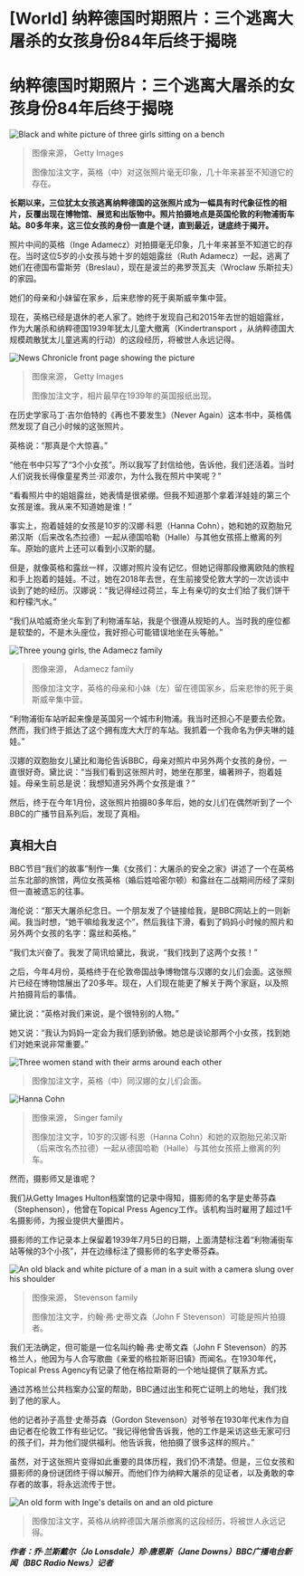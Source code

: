 # [World] 纳粹德国时期照片：三个逃离大屠杀的女孩身份84年后终于揭晓

#  纳粹德国时期照片：三个逃离大屠杀的女孩身份84年后终于揭晓


![Black and white picture of three girls sitting on a bench](_130226422_gettypicgettyimages-3322532.jpg)

> 图像来源，  Getty Images
>
> 图像加注文字，英格（中）对这张照片毫无印象，几十年来甚至不知道它的存在。

**长期以来，三位犹太女孩逃离纳粹德国的这张照片成为一幅具有时代象征性的相片，反覆出现在博物馆、展览和出版物中。照片拍摄地点是英国伦敦的利物浦街车站。80多年来，这三位女孩的身份一直是个谜，直到最近，谜底终于揭开。**

照片中间的英格（Inge Adamecz）对拍摄毫无印象，几十年来甚至不知道它的存在。当时这位5岁的小女孩与她十岁的姐姐露丝（Ruth Adamecz）一起，逃离了她们在德国布雷斯劳（Breslau），现在是波兰的弗罗茨瓦夫（Wroclaw 乐斯拉夫）的家园。

她们的母亲和小妹留在家乡，后来悲惨的死于奥斯威辛集中营。

现在，英格已经是退休的老人家了。她终于发现自己和2015年去世的姐姐露丝，作为大屠杀和纳粹德国1939年犹太儿童大撤离（Kindertransport ，从纳粹德国大规模疏散犹太儿童逃离的行动）的这段经历，将被世人永远记得。

![News Chronicle front page showing the picture](_130226424_e012e1d1-1753-475f-a178-29ad0a92d77f.jpg)

> 图像来源，  Getty Images
>
> 图像加注文字，相片最早在1939年的英国报纸出现。

在历史学家马丁·吉尔伯特的《再也不要发生》（Never Again）这本书中，英格偶然发现了自己小时候的这张照片。

英格说：“那真是个大惊喜。”

“他在书中只写了“3个小女孩”。所以我写了封信给他，告诉他，我们还活着。当时人们说我长得像童星秀兰·邓波尔，为什么我在照片中笑呢？”

“看看照片中的姐姐露丝，她表情是很紧绷。但我不知道那个拿着洋娃娃的第三个女孩是谁。我从来不知道她是谁！”

事实上，抱着娃娃的女孩是10岁的汉娜·科恩（Hanna Cohn），她和她的双胞胎兄弟汉斯（后来改名杰拉德）一起从德国哈勒（Halle）与其他女孩搭上撤离的列车。原始的底片上还可以看到小汉斯的腿。

但是，就像英格和露丝一样，汉娜对照片没有记忆，但她记得那段撤离欧陆的旅程和手上抱着的娃娃。不过，她在2018年去世，在生前接受伦敦大学的一次访谈中谈到了她的经历。汉娜说：“我记得经过荷兰，车上有亲切的女士们给了我们饼干和柠檬汽水。”

“我们从哈威奇坐火车到了利物浦车站，我是个很遵从规矩的人。当时我的座位都是软垫的，不是木头座位，我好担心可能错误地坐在头等舱。”

![Three young girls, the Adamecz family](_130226549_inge-rightwithruth-centreandgretel-left.jpg)

> 图像来源，  Adamecz family
>
> 图像加注文字，英格的母亲和小妹（左）留在德国家乡，后来悲惨的死于奥斯威辛集中营。

“利物浦街车站听起来像是英国另一个城市利物浦。我当时还担心不是要去伦敦。然而，我们终于抵达了这个拥有庞大大厅的车站。我抓着一个我命名为伊夫琳的娃娃。”

汉娜的双胞胎女儿黛比和海伦告诉BBC，母亲对照片中另外两个女孩的身份，一直很好奇。黛比说：“当我们看到这张照片时，她坐在那里，编著辫子，抱着娃娃。母亲生前总是说：我想知道另外两个女孩是谁？”

然后，终于在今年1月份，这张照片拍摄80多年后，她的女儿们在偶然听到了一个BBC的广播节目系列后，发现了真相。

##  真相大白

BBC节目“我们的故事”制作一集《女孩们：大屠杀的安全之家》讲述了一个在英格兰东北部的旅馆，两位女孩英格（婚后姓哈密尔顿）和露丝在二战期间历经了深刻但一直被遗忘的往事。

海伦说：“那天大屠杀纪念日。一个朋友发了个链接给我，是BBC网站上的一则新闻。我当时想，“她干嘛给我发这个”，然后我往下滑，看到了妈妈小时候的照片和另外两个女孩的名字：露丝和英格。”

“我们太兴奋了。我发了简讯给黛比，我说，“我们找到了这两个女孩！”

之后，今年4月份，英格终于在伦敦帝国战争博物馆与汉娜的女儿们会面。这张照片已经在博物馆展出了20多年。现在，人们现在能更了解关于两个家庭，以及照片拍摄背后的事情。

黛比说：“英格对我们来说，是个很特别的人物。”

她又说：“我认为妈妈一定会为我们感到骄傲。她总是谈论那两个小女孩，找到她们对她来说非常重要。”

![Three women stand with their arms around each other](_130226426_ingemeetssingers.jpg)

> 图像加注文字，英格（中）同汉娜的女儿们会面。

![Hanna Cohn](_130226547_hannasinger2older.png)

> 图像来源，  Singer family
>
> 图像加注文字，10岁的汉娜·科恩（Hanna Cohn）和她的双胞胎兄弟汉斯（后来改名杰拉德）一起从德国哈勒（Halle）与其他女孩搭上撤离的列车。

然而，摄影师又是谁呢？

我们从Getty Images Hulton档案馆的记录中得知，摄影师的名字是史蒂芬森（Stephenson），他曾在Topical Press Agency工作。该机构当时雇用了超过1千名摄影师，为报业提供大量图片。

摄影师的工作记录本上保留着1939年7月5日的日期，上面清楚标注着“利物浦街车站等候的3个小孩”，并在边缘标注了摄影师的名字史蒂芬森。

![An old black and white picture of a man in a suit with a camera slung over his shoulder](_130226428_d4626648-8f07-40e2-a14b-8ec14d160a42.jpg)

> 图像来源，  Stevenson family
>
> 图像加注文字，约翰·弗·史蒂文森（John F Stevenson）可能是照片拍摄者。

我们无法确定，但可能是一位名叫约翰·弗·史蒂文森（John F Stevenson）的苏格兰人，他因为与人合写歌曲《亲爱的格拉斯哥旧镇》而闻名。在1930年代，Topical Press Agency有记录了他在格拉斯哥的一个地址提供了联系方式。

通过苏格兰公共档案办公室的帮助，BBC通过出生和死亡证明上的地址，我们找到了他的家人。

他的记者孙子高登·史蒂芬森（Gordon Stevenson）对爷爷在1930年代末作为自由记者在伦敦工作有些记忆。“我记得他曾告诉我，他的工作是采访这些无家可归的孩子们，并为他们提供福利。他告诉我，他拍摄了很多这样的照片。”

虽然，对于这张照片变得如此重要的具体历程，我们仍不清楚。但是，三位女孩和摄影师的身份谜团终于得以解开。而他们作为纳粹大屠杀的见证者，以及勇敢的幸存者的故事，将永远流传于世。

![An old form with Inge's details on and an old picture](_130226553_da34db25-1211-4ce8-b966-541c63ea9dba.jpg)

> 图像加注文字，英格从纳粹德国大屠杀撤离的这段经历，将被世人永远记得。

_**作者：乔·兰斯戴尔（Jo Lonsdale）珍·唐恩斯（Jane Downs）BBC广播电台新闻（BBC Radio News）记者**_


